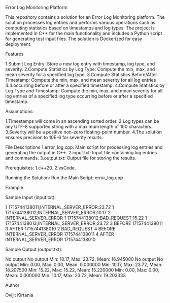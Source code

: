 Error Log Monitoring Platform

This repository contains a solution for an Error Log Monitoring platform. The solution processes log entries and performs various operations such as computing statistics based on timestamps and log types. The project is implemented in C++ for the main functionality and includes a Python script for generating test input files. The solution is Dockerized for easy deployment.

Features

1.Submit Log Entry: Store a new log entry with timestamp, log type, and severity.
2.Compute Statistics by Log Type: Compute the min, max, and mean severity for a specified log type.
3.Compute Statistics Before/After Timestamp: Compute the min, max, and mean severity for all log entries 4.4.occurring before or after a specified timestamp.
4.Compute Statistics by Log Type and Timestamp: Compute the min, max, and mean severity for all log entries of a specified log type occurring before or after a specified timestamp.

Assumptions:

1.Timestamps will come in an ascending sorted order.
2.Log types can be any UTF-8 supported string with a maximum length of 100 characters.
3.Severity will be a positive non-zero floating-point number.
4.The solution ensures precision to 10E-6 for severity results.

File Descriptions
1.error_log.cpp: Main script for processing log entries and generating the output in C++.
2.input.txt: Input file containing log entries and commands.
3.output.txt: Output file for storing the results.

Prerequisites:
1.c++20.
2.vsCode.

Running the Solution:
Run the Main Script: error_log.cpp

Example

Sample Input (input.txt):

1 1715744138011;INTERNAL_SERVER_ERROR;23.72 1 1715744138012;INTERNAL_SERVER_ERROR;10.17 2 INTERNAL_SERVER_ERROR 1 1715744138012;BAD_REQUEST;15.22 1 1715744138013;INTERNAL_SERVER_ERROR;23.72 3 BEFORE 1715744138011 3 AFTER 1715744138010 2 BAD_REQUEST 4 BEFORE INTERNAL_SERVER_ERROR 1715744138011 4 AFTER INTERNAL_SERVER_ERROR 1715744138010

Sample Output (output.txt):

No output No output Min: 10.17, Max: 23.72, Mean: 16.945000 No output No output Min: 0.00, Max: 0.00, Mean: 0.000000 Min: 10.17, Max: 23.72, Mean: 18.207500 Min: 15.22, Max: 15.22, Mean: 15.220000 Min: 0.00, Max: 0.00, Mean: 0.000000 Min: 10.17, Max: 23.72, Mean: 19.203333

Author

Ovijit Kirtania

